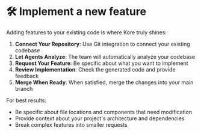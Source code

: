 # 🛠️ Implement a new feature

Adding features to your existing code is where Kore truly shines:

1. **Connect Your Repository**: Use Git integration to connect your existing codebase
2. **Let Agents Analyze**: The team will automatically analyze your codebase
3. **Request Your Feature**: Be specific about what you want to implement
4. **Review Implementation**: Check the generated code and provide feedback
5. **Merge When Ready**: When satisfied, merge the changes into your main branch

For best results:

- Be specific about file locations and components that need modification
- Provide context about your project's architecture and dependencies
- Break complex features into smaller requests